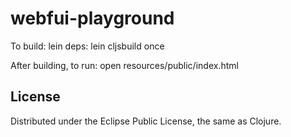 # webfui-playground

To build: lein deps: lein cljsbuild once

After building, to run: open resources/public/index.html

## License

Distributed under the Eclipse Public License, the same as Clojure.
